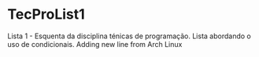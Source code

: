 # TecProList1
 Lista 1 - Esquenta da disciplina ténicas de programação. Lista abordando o uso de condicionais.
Adding new line from Arch Linux
